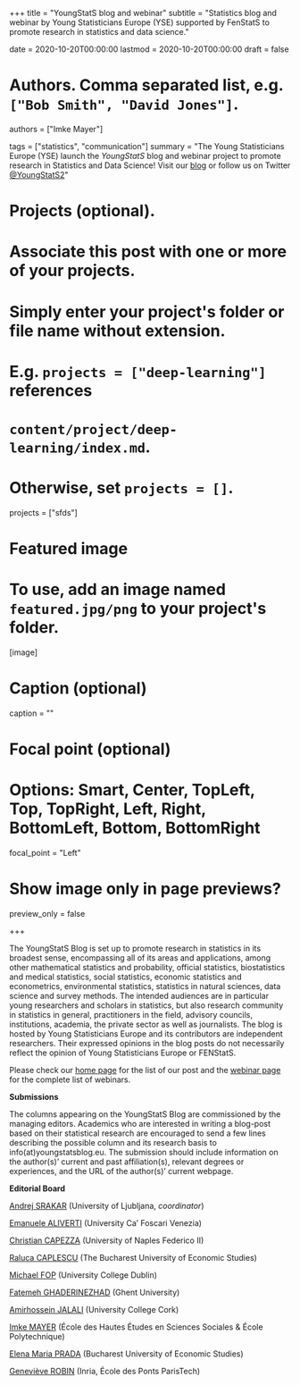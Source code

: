 +++
title = "YoungStatS blog and webinar"
subtitle = "Statistics blog and webinar by Young Statisticians Europe (YSE) supported by FenStatS to promote research in statistics and data science."

date = 2020-10-20T00:00:00
lastmod = 2020-10-20T00:00:00
draft = false

# Authors. Comma separated list, e.g. `["Bob Smith", "David Jones"]`.
authors = ["Imke Mayer"]

tags = ["statistics", "communication"]
summary = "The Young Statisticians Europe (YSE) launch the <i>YoungStatS</i> blog and webinar project to promote research in Statistics and Data Science! Visit our [blog](https://youngstats.github.io/) or follow us on Twitter [@YoungStatS2](https://twitter.com/YoungStatS2?s=20)"
# Projects (optional).
#   Associate this post with one or more of your projects.
#   Simply enter your project's folder or file name without extension.
#   E.g. `projects = ["deep-learning"]` references
#   `content/project/deep-learning/index.md`.
#   Otherwise, set `projects = []`.
projects = ["sfds"]

# Featured image
# To use, add an image named `featured.jpg/png` to your project's folder.
[image]
  # Caption (optional)
   caption = ""

  # Focal point (optional)
  # Options: Smart, Center, TopLeft, Top, TopRight, Left, Right, BottomLeft, Bottom, BottomRight
  focal_point = "Left"

  # Show image only in page previews?
  preview_only = false

+++

<p>The YoungStatS Blog is set up to promote research in statistics in its broadest
sense, encompassing all of its areas and applications, among other mathematical
statistics and probability, official statistics, biostatistics and medical
statistics, social statistics, economic statistics and econometrics,
environmental statistics, statistics in natural sciences, data science and
survey methods. The intended audiences are in particular young researchers and
scholars in statistics, but also research community in statistics in general,
practitioners in the field, advisory councils, institutions, academia, the
private sector as well as journalists. The blog is hosted by Young Statisticians
Europe and its contributors are independent researchers. Their expressed
opinions in the blog posts do not necessarily reflect the opinion of Young
Statisticians Europe or FENStatS.</p>
<p>Please check our <a href="https://youngstats.github.io/about/">home page</a> for the list of our post and the <a href="https://youngstats.github.io/categories/webinars/">webinar page</a> for the complete list of webinars.</p>

<p><strong>Submissions</strong></p>
<p>The columns appearing on the YoungStatS Blog are commissioned by the managing
editors. Academics who are interested in writing a blog-post based on their
statistical research are encouraged to send a few lines describing the possible
column and its research basis to info(at)youngstatsblog.eu. The submission
should include information on the author(s)’ current and past affiliation(s),
relevant degrees or experiences, and the URL of the author(s)’ current webpage.</p>

<p><strong>Editorial Board</strong></p>
<p><a href="https://sites.google.com/site/andrejsrakar1975/">Andrej SRAKAR</a> (University of Ljubljana, <em>coordinator</em>)</p>
<p><a href="https://emanuelealiverti.github.io/">Emanuele ALIVERTI</a> (University Ca&rsquo; Foscari Venezia)</p>
<p><a href="https://it.linkedin.com/in/christiancapezza">Christian CAPEZZA</a> (University of Naples Federico II)</p>
<p><a href="https://scholar.google.com/citations?user=8PhJlmwAAAAJ&amp;hl=ro&amp;oi=sra">Raluca CAPLESCU</a> (The Bucharest University of Economic Studies)</p>
<p><a href="https://michaelfop.github.io/">Michael FOP</a> (University College Dublin)</p>
<p><a href="https://www.researchgate.net/profile/Fatemeh_Ghaderinezhad">Fatemeh GHADERINEZHAD</a> (Ghent University)</p>
<p><a href="https://scholar.google.com/citations?user=Nj_wj-gAAAAJ&amp;hl=en&amp;authuser=2">Amirhossein JALALI</a> (University College Cork)</p>
<p><a href="https://www.imkemayer.com/">Imke MAYER</a> (École des Hautes Études en Sciences Sociales &amp; École Polytechnique)</p>
<p><a href="https://www.researchgate.net/profile/Elena_Prada">Elena Maria PRADA</a> (Bucharest University of Economic Studies)</p>
<p><a href="https://genevieverobin.com/">Geneviève ROBIN</a> (Inria, École des Ponts ParisTech)</p>
